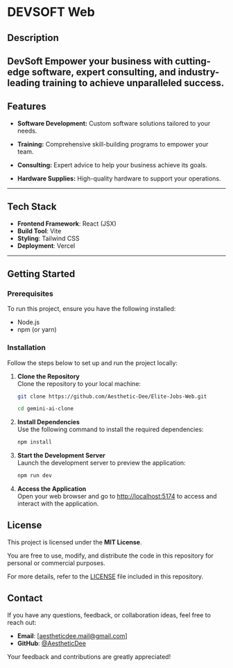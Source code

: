 # DEVSOFT Web

## Description

**DevSoft**
**Empower your business** with cutting-edge software, expert consulting, and industry-leading training to achieve **unparalleled success.**
---

## Features

- **Software Development:**
Custom software solutions tailored to your needs.

- **Training:**
Comprehensive skill-building programs to empower your team.

- **Consulting:**
Expert advice to help your business achieve its goals.

- **Hardware Supplies:**
High-quality hardware to support your operations.

---

## Tech Stack

- **Frontend Framework**: React (JSX)
- **Build Tool**: Vite
- **Styling**: Tailwind CSS
- **Deployment**: Vercel
---

## Getting Started

### Prerequisites

To run this project, ensure you have the following installed:

- Node.js
- npm (or yarn)

### Installation

Follow the steps below to set up and run the project locally:

1. **Clone the Repository**  
   Clone the repository to your local machine:
   ```bash
   git clone https://github.com/Aesthetic-Dee/Elite-Jobs-Web.git
   
   cd gemini-ai-clone

2. **Install Dependencies**  
   Use the following command to install the required dependencies:
   ```bash
   npm install

3. **Start the Development Server**  
   Launch the development server to preview the application:
   ```bash
   npm run dev

4. **Access the Application**  
   Open your web browser and go to [http://localhost:5174](http://localhost:5174) to access and interact with the application.


## License

This project is licensed under the **MIT License**. 

You are free to use, modify, and distribute the code in this repository for personal or commercial purposes. 

For more details, refer to the [LICENSE](./LICENSE) file included in this repository.


## Contact

If you have any questions, feedback, or collaboration ideas, feel free to reach out:

- **Email**: [aestheticdee.mail@gmail.com]  
- **GitHub**: [@AestheticDee](https://github.com/Aesthetic-Dee)

Your feedback and contributions are greatly appreciated!
